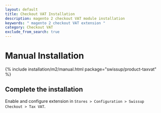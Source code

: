 ```yaml
---
layout: default
title: Checkout VAT Installation
description: magento 2 checkout VAT module installation
keywords: " magento 2 checkout VAT extension "
category: Checkout VAT
exclude_from_search: true
---
```


# Manual Installation

{% include installation/m2/manual.html package="swissup/product-taxvat" %}

## Complete the installation

Enable and configure extension in `Stores > Configuration > Swissup Checkout > Tax VAT`.
